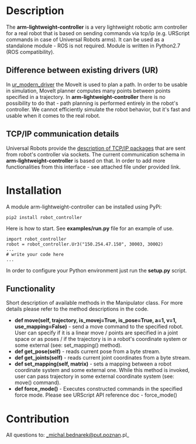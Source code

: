 # Description
The **arm-lightweight-controller** is a very lightweight robotic arm controller for a real robot that is 
based on sending commands via tcp/ip (e.g. URScript commands in case of Universal Robots arms). 
It can be used as a standalone module - ROS is not required. Module is written in Python2.7 (ROS compatibility).

## Difference between existing drivers (UR)
In [ur_modern_driver](https://github.com/ros-industrial/ur_modern_driver) the MoveIt
is used to plan a path. In order to be usable in simulation, MoveIt planner 
computes many points between points specified in a trajectory. In **arm-lightweight-controller**
there is no possibility to do that - path planning is performed entirely 
in the robot's controller. We cannot efficiently simulate the robot behavior, but it's fast and usable
when it comes to the real robot.

## TCP/IP communication details
Universal Robots provide the [description of TCP/IP packages](https://www.universal-robots.com/how-tos-and-faqs/how-to/ur-how-tos/remote-control-via-tcpip-16496/) that are sent from robot's controller via sockets. The current communication schema in **arm-lightweight-controller** is based on that. In order to add more functionalities from this interface - see attached file under provided link.

# Installation
A module arm-lightweight-controller can be installed using PyPi:

```
pip2 install robot_controller
```

Here is how to start. See **examples/run.py** file for an example of use.
```
import robot_controller
robot = robot_controller.Ur3("150.254.47.150", 30003, 30002)
...
# write your code here
...
```

In order to configure your Python environment just run the **setup.py** script.

## Functionality
Short description of available methods in the Manipulator class. For more details
please refer to the method descriptions in the code.
* **def move(self, trajectory, is_movej=True, is_pose=True, a=1, v=1, use_mapping=False)** - send 
a move command to the specified robot. User can specify if it is a 
linear move / points are specified in a joint space or as poses / if the trajectory is in a robot's
coordinate system or some external (see: set_mapping() method).
* **def get_pose(self)** - reads current pose from a byte stream.
* **def get_joints(self)** - reads current joint coordinates from a byte stream.
* **def set_mapping(self, matrix)** - sets a mapping between a robot coordinate 
system and some external one. While this method is invoked, user can pass trajectory in some external 
coordinate system (see: move() command).
* **def force_mode()** - Executes constructed commands in the specified force mode. Please see URScript API reference doc - force_mode()

# Contribution
All questions to: _michal.bednarek@put.poznan.pl_
